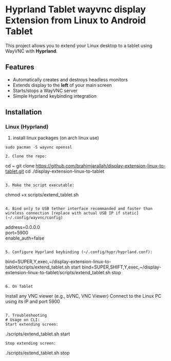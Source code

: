 # Hyprland Tablet wayvnc display Extension from Linux to Android Tablet

This project allows you to extend your Linux desktop to a tablet using WayVNC with **Hyprland**.

## Features
- Automatically creates and destroys headless monitors
- Extends display to the **left** of your main screen
- Starts/stops a WayVNC server
- Simple Hyprland keybinding integration

## Installation

### Linux (Hyprland)

1. install linux packages (on arch linux use)
```
sudo pacman -S wayvnc openssl

2. Clone the repo:
```
cd ~
git clone https://github.com/brahimjarallah/display-extension-linux-to-tablet.git
cd ./display-extension-linux-to-tablet
```

3. Make the script executable:
```
chmod +x scripts/extend_tablet.sh
```

4. Bind only to USB tether interface recommanded and faster than wireless connection [replace with actual USB IP if static] (~/.config/wayvnc/config)
```
address=0.0.0.0                                                                                                                         
port=5900                                                                                                                               
enable_auth=false                                                                                                                       
```

5. Configure Hyprland keybinding (~/.config/hypr/hyprland.conf):
```
bind=SUPER,Y,exec,~/display-extension-linux-to-tablet/scripts/extend_tablet.sh start
bind=SUPER,SHIFT,Y,exec,~/display-extension-linux-to-tablet/scripts/extend_tablet.sh stop
```

6. On Tablet
```
Install any VNC viewer (e.g., bVNC, VNC Viewer)
Connect to the Linux PC using its IP and port 5900
```

7. Troubleshooting
# Usage on CLI:
Start extending screen:
```
./scripts/extend_tablet.sh start
```
Stop extending screen:
```
./scripts/extend_tablet.sh stop
```
